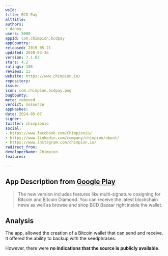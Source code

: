 ```yaml
---
wsId: 
title: BCD Pay
altTitle: 
authors:
- danny
users: 5000
appId: com.chimpion.bcdpay
appCountry: 
released: 2019-05-21
updated: 2020-03-16
version: 7.1.63
stars: 4.2
ratings: 186
reviews: 13
website: https://www.chimpion.io/
repository: 
issue: 
icon: com.chimpion.bcdpay.png
bugbounty: 
meta: removed
verdict: nosource
appHashes: 
date: 2024-05-07
signer: 
twitter: chimpionio
social:
- https://www.facebook.com/Chimpionio/
- https://www.linkedin.com/company/chimpion/about/
- https://www.instagram.com/chimpion.io/
redirect_from: 
developerName: Chimpion
features: 

---
```


## App Description from [Google Play](https://play.google.com/store/apps/details?id=com.chimpion.bcdpay)

> The new version includes features like multi-signature cosigning for Bitcoin and Bitcoin Diamond. You can receive the latest blockchain news as well as browse and shop BCD Bazaar right inside the wallet.

## Analysis 

The app, allowed the creation of a Bitcoin wallet that can send and receive. 
It offered the ability to backup with the seedphrases. 

However, there were **no indications that the source is publicly available**. 
